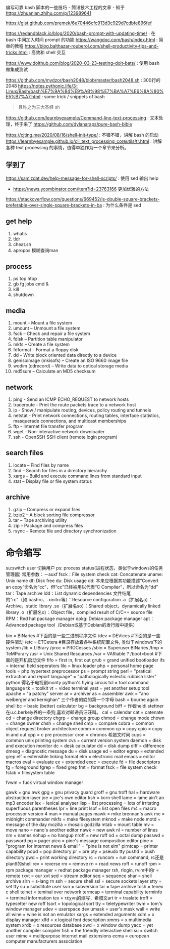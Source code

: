 编写可靠 bash 脚本的一些技巧 - 腾讯技术工程的文章 - 知乎
https://zhuanlan.zhihu.com/p/123989641

https://gist.github.com/premek/6e70446cfc913d3c929d7cdbfe896fef

https://redandblack.io/blog/2020/bash-prompt-with-updating-time/ : 在bash 中间加入时间 prompt 的功能
https://wangdoc.com/bash/index.html : 简单的教程
https://blog.balthazar-rouberol.com/shell-productivity-tips-and-tricks.html : 高效和 shell 交互

https://www.dolthub.com/blog/2020-03-23-testing-dolt-bats/ : 使用 bash 做集成测试

https://github.com/mydzor/bash2048/blob/master/bash2048.sh : 300行的2048
https://notes.pythonic.life/3-Linux/Bash/bash%E7%9A%84%E9%AB%98%E7%BA%A7%E6%8A%80%E5%B7%A7.html : some trick / snippets of bash

> 且称之为三大圣经
sh

https://github.com/learnbyexample/Command-line-text-processing : 文本处理，终于来了
https://github.com/dylanaraps/pure-bash-bible

https://cjting.me/2020/08/16/shell-init-type/ : 不错不错，讲解 bash 的启动
https://learnbyexample.github.io/cli_text_processing_coreutils/tr.html : 讲解各种 text processing 的事情，值得单独作为一个章节来分析。

## 学到了
https://samizdat.dev/help-message-for-shell-scripts/ : 使用 sed 输出 help
  - https://news.ycombinator.com/item?id=23763166 更加优雅的方法

https://stackoverflow.com/questions/669452/is-double-square-brackets-preferable-over-single-square-brackets-in-ba : 为什么条件是 sed

## get help
1. whatis
2. tldr
3. cheat.sh
4. apropos 模糊查询man

## process
1. ps top htop
2. gb fg  jobs       cmd &
3. kill
4. shutdown

## media
1. mount – Mount a file system
1. umount – Unmount a file system
1. fsck – Check and repair a file system
1. fdisk – Partition table manipulator
1. mkfs – Create a file system
1. fdformat – Format a floppy disk
1. dd – Write block oriented data directly to a device
1. genisoimage (mkisofs) – Create an ISO 9660 image file
1. wodim (cdrecord) – Write data to optical storage media
1. md5sum – Calculate an MD5 checksum

## network
1. ping - Send an ICMP ECHO\_REQUEST to network hosts
1. traceroute - Print the route packets trace to a network host
1. ip - Show / manipulate routing, devices, policy routing and tunnels
1. netstat - Print network connections, routing tables, interface statistics, masquerade connections, and multicast memberships
1. ftp - Internet file transfer program
1. wget - Non-interactive network downloader
1. ssh - OpenSSH SSH client (remote login program)

## search files
1. locate – Find files by name
1. find – Search for files in a directory hierarchy
1. xargs – Build and execute command lines from standard input
1. stat – Display file or file system status

## archive
1. gzip – Compress or expand files
1. bzip2 – A block sorting file compressor
1. tar – Tape archiving utility
1. zip – Package and compress files
1. rsync – Remote file and directory synchronization

# 命令缩写
su:switch user 切换用户
ps: process status(进程状态，类似于windows的任务管理器) 常用参数：－auxf
fsck：File system check
cat: Concatenate
uname: Unix name
df: Disk free
du: Disk usage
dd: 本来应根据其功能描述“Convert an copy”命名为“cc”，但“cc”已经被用以代表“C Complier”，所以命名为“dd”
tar：Tape archive
ldd：List dynamic dependencies
文件结尾的"rc"（如.bashrc、.xinitrc等）：Resource configuration
.a（扩展名a）：Archive，static library
.so（扩展名so）：Shared object，dynamically linked library
.o（扩展名o）：Object file，complied result of C/C++ source file
RPM：Red hat package manager
dpkg: Debian package manager
apt：Advanced package tool（Debian或基于Debian的发行版中提供）

bin = BINaries #下面的是一些二进制程序文件
/dev = DEVices  #下面的是一些硬件驱动
/etc = ETCetera #目录存放着各种系统配置文件, 类似于windows下的system
/lib = LIBrary
/proc = PROCesses
/sbin = Superuser BINaries
/tmp = TeMPorary
/usr = Unix Shared Resources
/var = VARiable ?
/boot=boot #下面的是开机启动文件
fifo = first in, first out
grub = grand unified bootloader
ifs = internal field seperators
lilo = linux loader
php = personal home page tools = php hypertext preprocessor
ps = prompt string
perl = "pratical extraction and report language" = "pathologically eclectic rubbish lister"
python 得名于电视剧monty python's flying circus
tcl = tool command language
tk = toolkit
vt = video terminal
yast = yet another setup tool
apache = "a patchy" server
ar = archiver
as = assembler
awk = "aho weiberger and kernighan" 三个作者的姓的第一个字母
bash = bourne again shell
bc = basic (better) calculator
bg = background
biff = 作者heidi stettner在u.c.berkely养的一条狗,喜欢对邮递员汪汪叫。
cal = calendar
cat = catenate
cd = change directory
chgrp = change group
chmod = change mode
chown = change owner
chsh = change shell
cmp = compare
cobra = common object request broker architecture
comm = common
cp = copy
cpio = copy in and out
cpp = c pre processor
cron = chronos 希腊文时间
cups = common unix printing system
cvs = current version system
daemon = disk and execution monitor
dc = desk calculator
dd = disk dump
diff = difference
dmesg = diagnostic message
du = disk usage
ed = editor
egrep = extended grep
elf = extensible linking format
elm = electronic mail
emacs = editor macros
eval = evaluate
ex = extended
exec = execute
fd = file descriptors
fg = foreground
fgrep = fixed grep
fmt = format
fsck = file system check
fstab = filesystem table

fvwm = fuck virtual window manager

gawk = gnu awk
gpg = gnu privacy guard
groff = gnu troff
hal = hardware abstraction layer
joe = joe's own editor
ksh = korn shell
lame = lame ain't an mp3 encoder
lex = lexical analyser
lisp = list processing = lots of irritating superfluous parentheses
lpr = line print
lsof = list open files
m4 = macro processor version 4
man = manual pages
mawk = mike brennan's awk
mc = midnight commander
mkfs = make filesystem
mknod = make node
motd = message of the day
mozilla = mosaic godzilla
mtab = mount table
mv = move
nano = nano's another editor
nawk = new awk
nl = number of lines
nm = names
nohup = no hangup
nroff = new roff
od = octal dump
passwd = password
pg = pager
pico = pine's message composition editor
pine = "program for internet news & email" = "pine is not elm"
pirntcap = printer capability
popd = pop directory
pr = pre
pty = pseudo tty
pushd = push directory
pwd = print working directory
rc = runcom = run command, rc还是plan9的shell
rev = reverse
rm = remove
rn = read news
roff = runoff
rpm = rpm package manager = redhat package manager
rsh, rlogin, rvim中的r = remote
rxvt = our xvt
sed = stream editor
seq = sequence
shar = shell archive
slrn = s-lang rn
ssh = secure shell
ssl = secure sockets layer
stty = set tty
su = substitute user
svn = subversion
tar = tape archive
tcsh = tenex c shell
telnet = teminal over network
termcap = terminal capability
terminfo = terminal information
tex = τέχνη的缩写，希腊文art
tr = traslate
troff = typesetter new roff
tsort = topological sort
tty = teletypewriter
twm = tom's window manager
udev = userspace dev
umask = user's mask
wall = write all
wine = wine is not an emulator
xargs = extended arguments
xdm = x display manager
xlfd = x logical font description
xmms = x multimedia system
xrdb = x resources database
xwd = x window dump
yacc = yet another compiler compiler
fish = the friendly interactive shell
su = switch user
mime = multipurpose internet mail extensions
ecma = european computer manufacturers association
